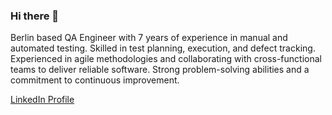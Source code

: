 ### Hi there 👋

Berlin based QA Engineer with 7 years of experience in manual and automated testing. Skilled in test planning, execution, and defect tracking. Experienced in agile methodologies and collaborating with cross-functional teams to deliver reliable software. Strong problem-solving abilities and a commitment to continuous improvement.

<a target="_blank" href="https://www.linkedin.com/in/artur-reiner/">LinkedIn Profile</a>

<!--
**artreiner88/artreiner88** is a ✨ _special_ ✨ repository because its `README.md` (this file) appears on your GitHub profile.

Here are some ideas to get you started:

- 🔭 I’m currently working on ...
- 🌱 I’m currently learning ...
- 👯 I’m looking to collaborate on ...
- 🤔 I’m looking for help with ...
- 💬 Ask me about ...
- 📫 How to reach me: ...
- 😄 Pronouns: ...
- ⚡ Fun fact: ...
-->
